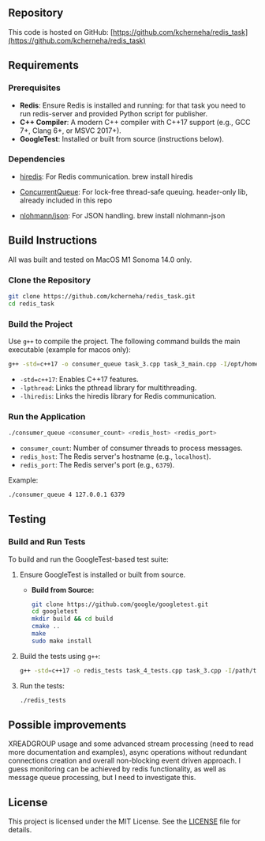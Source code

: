 ## Repository

This code is hosted on GitHub:
[https://github.com/kcherneha/redis_task](https://github.com/kcherneha/redis_task)

## Requirements

### Prerequisites

- **Redis**: Ensure Redis is installed and running: for that task you need to run redis-server and provided Python script for publisher.
- **C++ Compiler**: A modern C++ compiler with C++17 support (e.g., GCC 7+, Clang 6+, or MSVC 2017+).
- **GoogleTest**: Installed or built from source (instructions below).

### Dependencies

- [hiredis](https://github.com/redis/hiredis): For Redis communication.
brew install hiredis

- [ConcurrentQueue](https://github.com/cameron314/concurrentqueue): For lock-free thread-safe queuing.
header-only lib, already included in this repo

- [nlohmann/json](https://github.com/nlohmann/json): For JSON handling.
brew install nlohmann-json

## Build Instructions

All was built and tested on MacOS M1 Sonoma 14.0 only.

### Clone the Repository
```bash
git clone https://github.com/kcherneha/redis_task.git
cd redis_task
```

### Build the Project

Use `g++` to compile the project. The following command builds the main executable (example for macos only):

```bash
g++ -std=c++17 -o consumer_queue task_3.cpp task_3_main.cpp -I/opt/homebrew/include -I/opt/homebrew/Cellar/hiredis/1.2.0/include -L/opt/homebrew/Cellar/hiredis/1.2.0/lib -lhiredis -lpthread
```

- `-std=c++17`: Enables C++17 features.
- `-lpthread`: Links the pthread library for multithreading.
- `-lhiredis`: Links the hiredis library for Redis communication.

### Run the Application

```bash
./consumer_queue <consumer_count> <redis_host> <redis_port>
```

- `consumer_count`: Number of consumer threads to process messages.
- `redis_host`: The Redis server's hostname (e.g., `localhost`).
- `redis_port`: The Redis server's port (e.g., `6379`).

Example:
```bash
./consumer_queue 4 127.0.0.1 6379
```

## Testing

### Build and Run Tests

To build and run the GoogleTest-based test suite:

1. Ensure GoogleTest is installed or built from source.
   - **Build from Source:**
     ```bash
     git clone https://github.com/google/googletest.git
     cd googletest
     mkdir build && cd build
     cmake ..
     make
     sudo make install
     ```

2. Build the tests using `g++`:
   ```bash
   g++ -std=c++17 -o redis_tests task_4_tests.cpp task_3.cpp -I/path/to/googletest/googletest/include -I/opt/homebrew/include -I/opt/homebrew/Cellar/hiredis/1.2.0/include -L/opt/homebrew/Cellar/hiredis/1.2.0/lib -L/path/to/googletest/build/lib -lgtest -lgtest_main -lhiredis -lpthread
   ```

3. Run the tests:
   ```bash
   ./redis_tests
   ```

## Possible improvements

XREADGROUP usage and some advanced stream processing (need to read more documentation and examples), async operations without redundant connections creation and overall non-blocking event driven approach. 
I guess monitoring can be achieved by redis functionality, as well as message queue processing, but I need to investigate this.

## License

This project is licensed under the MIT License. See the [LICENSE](LICENSE) file for details.

